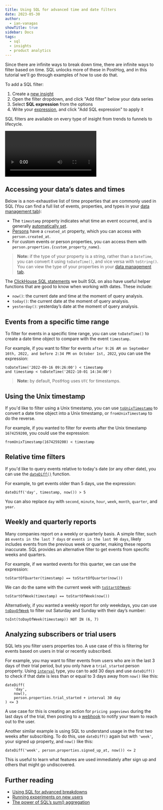 ```yaml
---
title: Using SQL for advanced time and date filters
date: 2023-05-30
author:
  - ian-vanagas
showTitle: true
sidebar: Docs
tags:
  - sql
  - insights
  - product analytics
---
```


Since there are infinite ways to break down time, there are infinite ways to filter based on time. SQL unlocks more of these in PostHog, and in this tutorial we'll go through examples of how to use do that.

To add a SQL filter:
1. Create a [new insight](https://app.posthog.com/insights/new)
2. Open the filter dropdown, and click "Add filter" below your data series
3. Select **SQL expression** from the options
4. Write your [expression](/docs/sql/expressions), and click "Add SQL expression" to apply it

SQL filters are available on every type of insight from trends to funnels to lifecycle.

![hogql.mp4](https://res.cloudinary.com/dmukukwp6/video/upload/v1710055416/posthog.com/contents/images/tutorials/hogql-date-time-filters/hogql.mp4)

## Accessing your data’s dates and times

Below is a non-exhaustive list of time properties that are commonly used in SQL (You can find a full list of events, properties, and types in your [data management tab](https://app.posthog.com/data-management/events)):

- The `timestamp` property indicates what time an event occurred, and is generally [automatically set](/docs/data/timestamps).
- [Persons](/docs/data/persons) have a `created_at` property, which you can access with `person.created_at`.
- For custom events or person properties, you can access them with `person.properties.{custom_property_name}`.

> **Note:** if the type of your property is a string, rather than a `DateTime`, you can convert it using `toDateTime()`, and vice versa with `toString()`. You can view the type of your properties in your [data management tab](https://app.posthog.com/data-management/properties).

The [ClickHouse SQL statements](https://clickhouse.com/docs/en/sql-reference) we built SQL on also have useful helper functions that are good to know when working with dates. These include:

- `now()`: the current date and time at the moment of query analysis.
- `today()`: the current date at the moment of query analysis.
- `yesterday()`: yesterday’s date at the moment of query analysis.

## Events from a specific time range

To filter for events in a specific time range, you can use `toDateTime()` to create a date time object to compare with the event `timestamp`. 

For example, if you want to filter for events `after 9:26 AM on September 16th, 2022, and before 2:34 PM on October 1st, 2022`, you can use the expression:

```
toDateTime('2022-09-16 09:26:00') < timestamp 
and timestamp < toDateTime('2022-10-01 14:34:00')
```

> **Note:** by default, PostHog uses `UTC` for timestamps.

## Using the Unix timestamp

If you'd like to filter using a Unix timestamp, you can use [`toUnixTimestamp`](https://clickhouse.com/docs/en/sql-reference/functions/date-time-functions#tounixtimestamp) to convert a date time object into a Unix timestamp, or `fromUnixTimestamp` to do the reverse. 

For example, if you wanted to filter for events after the Unix timestamp `1674259200`, you could use the expression:

```
fromUnixTimestamp(1674259200) < timestamp
```

## Relative time filters

If you'd like to query events relative to today's date (or any other date), you can use the [`dateDiff()`](https://clickhouse.com/docs/en/sql-reference/functions/date-time-functions#date_diff) function. 

For example, to get events older than 5 days, use the expression:

```
dateDiff('day', timestamp, now()) > 5
```

You can also replace `day` with `second`, `minute`, `hour`, `week`, `month`, `quarter`, and `year`.

## Weekly and quarterly reports

Many companies report on a weekly or quarterly basis. A simple filter, such as `events in the last 7 days` or `events in the last 90 days`, likely includes events from the previous week or quarter, making these reports inaccurate. SQL provides an alternative filter to get events from specific weeks and quarters.

For example, if we wanted events for this quarter, we can use the expression:

```
toStartOfQuarter(timestamp) == toStartOfQuarter(now())
```

We can do the same with the current week with [`toStartOfWeek`](https://clickhouse.com/docs/en/sql-reference/functions/date-time-functions#tostartofweek):

```
toStartOfWeek(timestamp) == toStartOfWeek(now())
```

Alternatively, if you wanted a weekly report for only weekdays, you can use [`toDayOfWeek`](https://clickhouse.com/docs/en/sql-reference/functions/date-time-functions#todayofweek) to filter out Saturday and Sunday with their day’s number:

```
toInt(toDayOfWeek(timestamp)) NOT IN (6, 7)
```

## Analyzing subscribers or trial users

SQL lets you filter users properties too. A use case of this is filtering for events based on users in trial or recently subscribed.

For example, you may want to filter events from users who are in the last 3 days of their trial period, but you only have a `trial_started` person property. Using [`interval`](https://clickhouse.com/docs/en/sql-reference/data-types/special-data-types/interval) type, you can to add 30 days and use `dateDiff()` to check if that date is less than or equal to 3 days away from `now()` like this: 

```
dateDiff(
	'day', 
	now(), 
	person.properties.trial_started + interval 30 day
) <= 3
```

<MaxCTA question="Filter users whose trial ends in 3 days, using only their trial_started property." />

A use case for this is creating an action for `pricing pageviews` during the last days of the trial, then posting to a [webhook](/docs/webhooks) to notify your team to reach out to the user.

Another similar example is using SQL to understand usage in the first two weeks after subscribing. To do this, use `dateDiff()` again but with `'week'`, your signed up property, and `now()` like this:

```
dateDiff('week', person.properties.signed_up_at, now()) <= 2
```

This is useful to learn what features are used immediately after sign up and others that might go undiscovered.

## Further reading

- [Using SQL for advanced breakdowns](/tutorials/hogql-breakdowns)
- [Running experiments on new users](/tutorials/new-user-experiments)
- [The power of SQL’s sum() aggregation](/tutorials/hogql-sum-aggregation)

<NewsletterForm />
